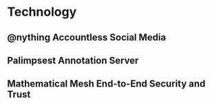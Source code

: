 ﻿
# Technology

## @nything Accountless Social Media

## Palimpsest Annotation Server

## Mathematical Mesh End-to-End Security and Trust
